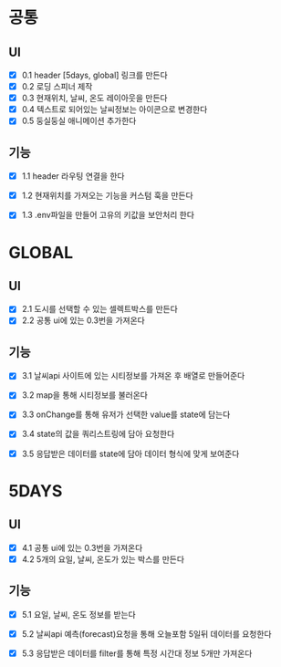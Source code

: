 

# 공통

## UI
- [x] 0.1 header [5days, global] 링크를 만든다
- [x] 0.2 로딩 스피너 제작
- [x] 0.3 현재위치, 날씨, 온도 레이아웃을 만든다
- [x] 0.4 텍스트로 되어있는 날씨정보는 아이콘으로 변경한다
- [x] 0.5 둥실둥실 애니메이션 추가한다

## 기능 
- [x] 1.1 header 라우팅 연결을 한다
- [x] 1.2 현재위치를 가져오는 기능을 커스텀 훅을 만든다
- [x] 1.3 .env파일을 만들어 고유의 키값을 보안처리 한다


# GLOBAL

## UI
- [x] 2.1 도시를 선택할 수 있는 셀렉트박스를 만든다 
- [x] 2.2 공통 ui에 있는 0.3번을 가져온다

## 기능
- [x] 3.1 날씨api 사이트에 있는 시티정보를 가져온 후 배열로 만들어준다
- [x] 3.2 map을 통해 시티정보를 불러온다
- [x] 3.3 onChange를 통해 유저가 선택한 value를 state에 담는다
- [x] 3.4 state의 값을 쿼리스트링에 담아 요청한다
- [x] 3.5 응답받은 데이터를 state에 담아 데이터 형식에 맞게 보여준다


# 5DAYS

## UI
- [x] 4.1 공통 ui에 있는 0.3번을 가져온다
- [x] 4.2 5개의 요일, 날씨, 온도가 있는 박스를 만든다

## 기능
- [x] 5.1 요일, 날씨, 온도 정보를 받는다
- [x] 5.2 날씨api 예측(forecast)요청을 통해 오늘포함 5일뒤 데이터를 요청한다
- [x] 5.3 응답받은 데이터를 filter를 통해 특정 시간대 정보 5개만 가져온다

 

